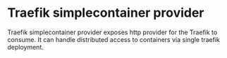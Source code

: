 # Traefik simplecontainer provider
Traefik simplecontainer provider exposes http provider for the Traefik to consume. It can handle distributed access to containers via single traefik deployment.